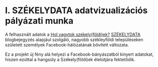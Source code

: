 #  I. SZÉKELYDATA adatvizualizációs pályázati munka

A felhasznált adatok a [Hol vagytok székely(földi)ek?](http://csaladenes.egologo.ro/?p=773) [SZÉKELYDATA](http://csaladenes.egologo.ro) blogbejegyzés alapjául szolgáló, nagyobb székleyföldi településeken született személyek Facebook-hálózatának bővített változata.

Ez a projekt új fény alá helyezi a Facebook-bányászatból kinyert adatokat, hiszen ezúttal a hangsúly a Székely(földi)ek életútjára fektetődik. 
